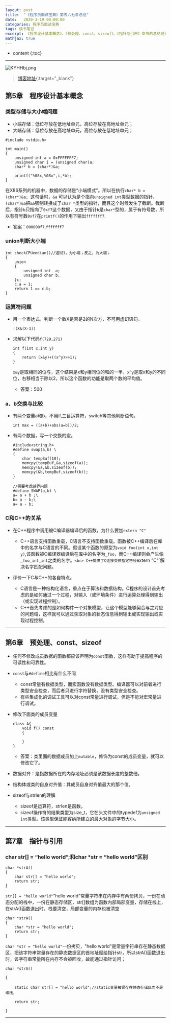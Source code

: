 ```yaml
---
layout: post
title:  "《程序员面试宝典》第五六七章总结"
date:   2020-3-19 00:00:00
categories: 程序员面试宝典
tags: 读书笔记
excerpt: 《程序设计基本概念》、《预处理、const、sizeof》、《指针与引用》章节的总结记录
mathjax: true
---
```

* content
{:toc}
---

![KYHHbj.png](https://s2.ax1x.com/2019/10/23/KYHHbj.png)



> [博客地址](https://dufaxing.com){:target="_blank"}


## 第5章&emsp;程序设计基本概念

### 类型存储与大小端问题

- 小端存储：低位存放在低地址单元，高位存放在高地址单元；
- 大端存储：低位存放在高地址单元，高位存放在低地址单元；

```
#include <stdio.h>

int main()
{
    unsigned int a = 0xFFFFFFF7;
    unsigned char i = (unsigned char)a;
    char* b = (char*)&a;

    printf("%08x,%08x",i,*b);
}
 ```

在X86系列的机器中，数据的存储是“小端模式”。所以在执行`char* b = (char*)&a; `这句话时，`&a` 可以认为是个指向`unsigned int`类型数据的指针，`(char*)&a`把`&a`强制转换成了`char *`类型的指针，而且这个时候发生了截断。截断后，指针`b`只指向了`0xf7`这个数据，又由于指针`b`是`char*`型的，属于有符号数，所以有符号数`0xf7`在`printf()`的作用下输出`fffffff7`.
 

  - 答案：`000000f7`,`fffffff7`
  
### union判断大小端

```
int checkCPUendian()//返回1，为小端；反之，为大端；
{  
	union
    {  
        unsigned int  a;  
        unsigned char b;  
    }c;  
    c.a = 1;  
	return 1 == c.b;  
}
```

### 运算符问题

- 用一个表达式，判断一个数X是否是2的N次方，不可用虚幻语句。
  
    ```
    !(X&(X-1))
    ```

- 求解以下代码`f(729,271)`
    ```
    int f(int x,int y)
    {
        return (x&y)+((x^y)>>1);
    }
    ```
    `x&y`是取相同的位与，这个结果是x和y相同位的和的一半，`x^y`是取x和y的不同位，右移相当于除以2，所以这个函数的功能是取两个数的平均值。
    - 答案：500

### a、b交换与比较

- 有两个变量a和b，不用if,三目运算符，switch等其他判断语句。
    ```
    int max = ((a+b)+abs(a=b))/2;
    ```
- 有两个数据，写一个交换的宏。
    ```
    #include<string.h>
    #define swap(a,b) \
    {
        char tempBuf[10];
        memcpy(tempBuf,&a,sizeof(a));
        memcpy(&a,&b,sizeof(b));
        memcpy(&b,tempBuf,sizeof(b));
    }
    ```

    ```
    //需要考虑越界问题
    #define SWAP(a,b) \
    a= a + b ;\
    b= a - b;\
    a= a - b;
    ```
### C和C++的关系

- 在C++程序中调用被C编译器编译后的函数，为什么要加`extern "C"`
    - C++语言支持函数重载，C语言不支持函数重载。函数被C++编译后在库中的名字与C语言的不同。假设某个函数的原型为`void foo(int x,int y)`,该函数被C编译器编译后在库中的名字为`_foo`，而C++编译则会产生像`_foo_int_int`之类的名字。`<br>
    C++提供了C连接交换指定符号`extern "C"`解决名字匹配问题。


- 评价一下C与C++的各自特点。
    - C语言是一种结构化语言，重点在于算法和数据结构。C程序的设计首先考虑的是如何通过一个过程，对输入（或环境条件）进行运算处理得到输出（或实现过程控制）。
    - C++首先考虑的是如何构件一个对象模型，让这个模型能够契合与之对应的问题域，这样就可以通过获取对象的状态信息得到输出或实现输出或实现过程控制。



---

## 第6章&emsp;预处理、const、sizeof

- 任何不修改成员数据的函数都应该声明为`const`函数，这样有助于提高程序的可读性和可靠性。

- `const`与`#define`相比有什么不同
    - const常量有数据类型，而宏函数没有数据类型。编译器可以对前者进行类型安全检查，而后者只进行字符替换，没有类型安全检查。
    - 有些集成化的调试工具可以对const常量进行调试，但是不能对宏常量进行调试。

- 修改下面类的成员变量
    ```
    class A{
        void f() const
        {
            
        }
    }
    ```
    - 答案：类里面的数据成员加上`mutable`，修饰为const的成员变量，就可以修改它了。

- 数据对齐：是指数据所在的内存地址必须是该数据长度的整数倍。
- 结构体或类的自身对齐值：其成员自身对齐值最大的那个值。
- sizeof与strlen的理解
    - sizeof是运算符，strlen是函数。
    - sizeof操作符的结果类型为size_t，它在头文件中的typedef为`unsigned int`类型。该类型保证能容纳所建立的最大对象的字节大小。

---

## 第7章&emsp;指针与引用

### char str[] = “hello world”;和char *str = “hello world”区别

```
char *strA()
{
    char str[] = "hello world";
    return str;
}
```
`str[] = "hello world"`"hello world"常量字符串在内存中有两份拷贝，一份在动态分配的栈中，一份在静态存储区，str[]数组为函数内部局部变量，存储在栈上，在strA()函数退出时，栈要清空，局部变量的内存也被清空
```
char *strA()
{
    char *str = "hello world";
    return str;
}
```
`char *str = "hello world"`一份拷贝，"hello world"是常量字符串存在静态数据区，把该字符串常量存在的静态数据区的首地址赋给指针str，所以strA()函数退出时，该字符串常量所在内存不会被回收，故能通过指针访问；

 ```
char *strA()

{

     static char str[] = "hello world";//static变量被保存在静态存储区而不是堆栈，

     return str;

}
```
---
